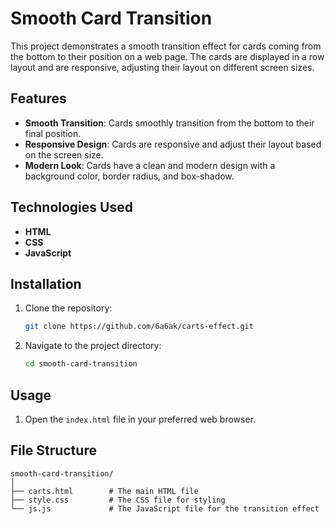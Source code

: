 # Smooth Card Transition

This project demonstrates a smooth transition effect for cards coming from the bottom to their position on a web page. The cards are displayed in a row layout and are responsive, adjusting their layout on different screen sizes.



## Features

- **Smooth Transition**: Cards smoothly transition from the bottom to their final position.
- **Responsive Design**: Cards are responsive and adjust their layout based on the screen size.
- **Modern Look**: Cards have a clean and modern design with a background color, border radius, and box-shadow.

## Technologies Used

- **HTML**
- **CSS**
- **JavaScript**

## Installation

1. Clone the repository:
    ```bash
    git clone https://github.com/6a6ak/carts-effect.git
    ```
2. Navigate to the project directory:
    ```bash
    cd smooth-card-transition
    ```

## Usage

1. Open the `index.html` file in your preferred web browser.

## File Structure

```plaintext
smooth-card-transition/
│
├── carts.html        # The main HTML file
├── style.css         # The CSS file for styling
└── js.js             # The JavaScript file for the transition effect
